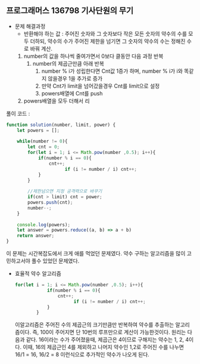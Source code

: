 ## 프로그래머스 136798 기사단원의 무기

- 문제 해결과정
    - 반환해야 하는 값 : 주어진 숫자와 그 숫자보다 작은 모든 숫자의 약수의 수를 모두 더하되, 약수의 수가 주어진 제한을 넘기면 그 숫자의 약수의 수는 정해진 수로 바꿔 계산.
    1. number의 값을 하나씩 줄여가면서 0보다 클동안 다음 과정 반복
        1. number의 제곱근만큼 아래 반복
            1. number % i가 성립한다면 Cnt값 1증가 하며, 
            number % i가 i와 똑같지 않을경우 1을 추가로 증가
            2. 만약 Cnt가 limit을 넘어갔을경우 Cnt를 limit으로 설정
            3. powers배열에 Cnt를 push
    2. powers배열을 모두 더해서 리

풀이 코드 :

```jsx
function solution(number, limit, power) {
    let powers = [];
    
    while(number != 0){
        let cnt = 0;
        for(let i = 1; i <= Math.pow(number ,0.5); i++){
            if(number % i == 0){
                cnt++;
			          if (i != number / i) cnt++;
            }
        }
        
        //제한넘으면 지정 공격력으로 바꾸기
        if(cnt > limit) cnt = power;
        powers.push(cnt);
        number--;
    }
    
    console.log(powers);
    let answer = powers.reduce((a, b) => a + b)
    return answer;
}
```

이 문제는 시간복잡도에서 크게 애를 먹었던 문제였다. 약수 구하는 알고리즘을 많이 고민하고서야 풀수 있었던 문제였다.

- 효율적 약수 알고리즘
    
    ```jsx
    for(let i = 1; i <= Math.pow(number ,0.5); i++){
                if(number % i == 0){
                    cnt++;
    			          if (i != number / i) cnt++;
                }
            }
    ```
    
    이알고리즘은 주어진 수의 제곱근의 크기만큼만 반복하여 약수를 추출하는 알고리즘이다. 즉, 100이 주어지면 단 10번의 루프만으로 계산이 가능한것이다.
    원리는 다음과 같다.
    16이라는 수가 주어졌을때, 제곱근은 4이므로 구해지는 약수는 1, 2, 4이다.
    이때, 16의 제곱근인 4를 제외하고 나머지 약수인 1,2로 주어진 수를 나누면
    16/1 = 16, 16/2 = 8 이런식으로 추가적인 약수가 나오게 된다.
